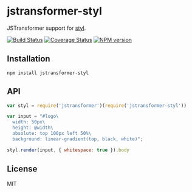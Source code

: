 # jstransformer-styl

JSTransformer support for [styl](https://github.com/tj/styl).

[![Build Status](https://img.shields.io/travis/jstransformers/jstransformer-styl/master.svg)](https://travis-ci.org/jstransformers/jstransformer-styl)
[![Coverage Status](https://img.shields.io/coveralls/jstransformers/jstransformer-styl/master.svg)](https://coveralls.io/r/jstransformers/jstransformer-styl?branch=master)
[![NPM version](https://img.shields.io/npm/v/jstransformer-styl.svg)](https://www.npmjs.org/package/jstransformer-styl)

## Installation

    npm install jstransformer-styl

## API

```js
var styl = require('jstransformer')(require('jstransformer-styl'))

var input = "#logo\
  width: 50px\
  height: @width\
  absolute: top 100px left 50%\
  background: linear-gradient(top, black, white)";

styl.render(input, { whitespace: true }).body
```

## License

MIT
